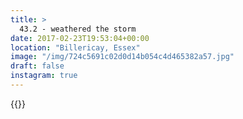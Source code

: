 ```yaml
---
title: >
  43.2 - weathered the storm
date: 2017-02-23T19:53:04+00:00
location: "Billericay, Essex"
image: "/img/724c5691c02d0d14b054c4d465382a57.jpg"
draft: false
instagram: true
---
```


{{<photo src="/img/724c5691c02d0d14b054c4d465382a57.jpg">}}
